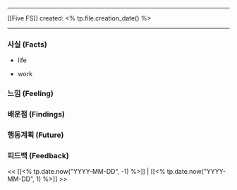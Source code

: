 ***
[[Five FS]]
created: <% tp.file.creation_date() %>
***

### 사실 (Facts)
- life
	

- work
	

### 느낌 (Feeling)


### 배운점 (Findings)


### 행동계획 (Future)


### 피드백 (Feedback)


<< [[<% tp.date.now("YYYY-MM-DD", -1) %>]] | [[<% tp.date.now("YYYY-MM-DD", 1) %>]] >>
